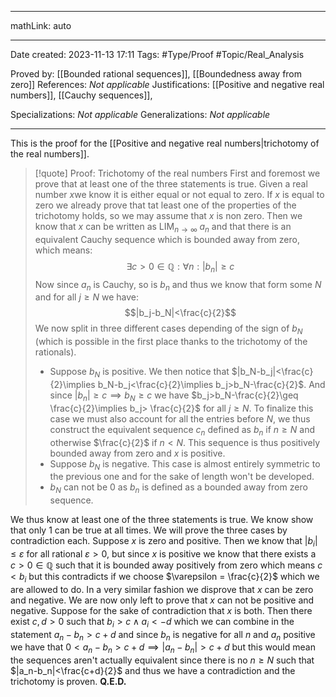 
---

mathLink: auto

---
Date created: 2023-11-13 17:11
Tags: #Type/Proof #Topic/Real_Analysis 

Proved by: [[Bounded rational sequences]], [[Boundedness away from zero]]
References: _Not applicable_
Justifications: [[Positive and negative real numbers]], [[Cauchy sequences]],

Specializations: _Not applicable_
Generalizations: _Not applicable_

---  

This is the proof for the [[Positive and negative real numbers|trichotomy of the real numbers]].

> [!quote] Proof: Trichotomy of the real numbers
> First and foremost we prove that at least one of the three statements is true.
> Given a real number $x$we know it is either equal or not equal to zero. If $x$ is equal to zero we already prove that tat least one of the properties of the trichotomy holds, so we may assume that $x$ is non zero. Then we know that $x$ can be written as $\text{LIM}_{n\rightarrow \infty}\;a_n$ and that there is an equivalent Cauchy sequence which is bounded away from zero, which means: $$\exists c>0\in \mathbb Q:\forall n:|b_n|\geq c$$ Now since $a_n$ is Cauchy, so is $b_n$ and thus we know that form some $N$ and for all $j\geq N$ we have: $$|b_j-b_N|<\frac{c}{2}$$ 
> We now split in three different cases depending of the sign of $b_N$ (which is possible in the first place thanks to the trichotomy of the rationals).
> - Suppose $b_N$ is positive. We then notice that $|b_N-b_j|<\frac{c}{2}\implies b_N-b_j<\frac{c}{2}\implies b_j>b_N-\frac{c}{2}$. And since $|b_n|\geq c\implies b_N\geq c$ we have $b_j>b_N-\frac{c}{2}\geq \frac{c}{2}\implies b_j> \frac{c}{2}$ for all $j\geq N$. To finalize this case we must also account for all the entries before $N$, we thus construct the equivalent sequence $c_n$ defined as $b_n$ if $n\geq N$ and otherwise $\frac{c}{2}$ if $n<N$. This sequence is thus positively bounded away from zero and $x$ is positive.
> - Suppose $b_N$ is negative. This case is almost entirely symmetric to the previous one and for the sake of length won't be developed.
> - $b_N$ can not be $0$ as $b_n$ is defined as a bounded away from zero sequence.
> 
 We thus know at least one of the three statements is true. We know show that only 1 can be true at all times. We will prove the three cases by contradiction each.  Suppose $x$ is zero and positive. Then we know that $|b_i|\leq\varepsilon$ for all rational $\varepsilon>0$, but since $x$ is positive we know that there exists a $c>0\in \mathbb Q$ such that it is bounded away positively from zero which means $c<b_i$ but this contradicts if we choose $\varepsilon = \frac{c}{2}$ which we are allowed to do. In a very similar fashion we disprove that $x$ can be zero and negative. We are now only left to prove that $x$ can not be positive and negative. Suppose for the sake of contradiction that $x$ is both. Then there exist $c,d>0$ such that $b_i>c\land a_i<-d$ which we can combine in the statement $a_n-b_n>c+d$ and since $b_n$ is negative for all $n$ and $a_n$ positive we have that $0<a_n-b_n>c+d\implies |a_n-b_n|>c+d$ but this would mean the sequences aren't actually equivalent since there is no $n\geq N$ such that $|a_n-b_n|<\frac{c+d}{2}$ and thus we have a contradiction and the trichotomy is proven. 
 **Q.E.D.**
 
 



